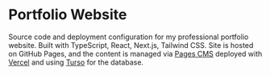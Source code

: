 # Portfolio Website

Source code and deployment configuration for my professional portfolio website. Built with TypeScript, React, Next.js, Tailwind CSS. Site is hosted on GitHub Pages, and the content is managed via [Pages CMS](https://pagescms.org) deployed with [Vercel](https://vercel.com) and using [Turso](https://turso.tech) for the database.
